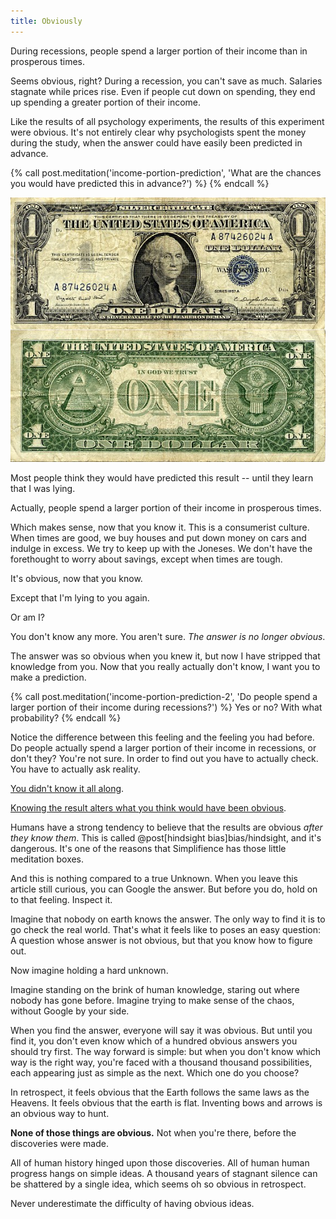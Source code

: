 ```yaml
---
title: Obviously
---
```

During recessions, people spend a larger portion of their income than in prosperous times.

Seems obvious, right? During a recession, you can't save as much. Salaries stagnate while prices rise. Even if people cut down on spending, they end up spending a greater portion of their income.

Like the results of all psychology experiments, the results of this experiment were obvious. It's not entirely clear why psychologists spent the money during the study, when the answer could have easily been predicted in advance.

{% call post.meditation('income-portion-prediction', 'What are the chances you would have predicted this in advance?') %}
{% endcall %}

![Dollar](/images/dollar.jpg)

Most people think they would have predicted this result -- until they learn that I was lying.

Actually, people spend a larger portion of their income in prosperous times.

Which makes sense, now that you know it. This is a consumerist culture. When times are good, we buy houses and put down money on cars and indulge in excess. We try to keep up with the Joneses. We don't have the forethought to worry about savings, except when times are tough.

It's obvious, now that you know.

Except that I'm lying to you again.

Or am I?

You don't know any more. You aren't sure. *The answer is no longer obvious*.

The answer was so obvious when you knew it, but now I have stripped that knowledge from you. Now that you really actually don't know, I want you to make a prediction.

{% call post.meditation('income-portion-prediction-2', 'Do people spend a larger portion of their income during recessions?') %}
Yes or no? With what probability?
{% endcall %}

Notice the difference between this feeling and the feeling you had before. Do people actually spend a larger portion of their income in recessions, or don't they? You're not sure. In order to find out you have to actually check. You have to actually ask reality.

[You didn't know it all along](http://csml.som.ohio-state.edu/Music829C/hindsight.bias.html).

[Knowing the result alters what you think would have been obvious](http://lesswrong.com/lw/il/hindsight_bias/).

Humans have a strong tendency to believe that the results are obvious *after they know them*. This is called @post[hindsight bias]bias/hindsight, and it's dangerous. It's one of the reasons that Simplifience has those little meditation boxes.

And this is nothing compared to a true Unknown. When you leave this article still curious, you can Google the answer. But before you do, hold on to that feeling. Inspect it.

Imagine that nobody on earth knows the answer. The only way to find it is to go check the real world. That's what it feels like to poses an easy question: A question whose answer is not obvious, but that you know how to figure out.

Now imagine holding a hard unknown.

Imagine standing on the brink of human knowledge, staring out where nobody has gone before. Imagine trying to make sense of the chaos, without Google by your side.

When you find the answer, everyone will say it was obvious. But until you find it, you don't even know which of a hundred obvious answers you should try first. The way forward is simple: but when you don't know which way is the right way, you're faced with a thousand thousand possibilities, each appearing just as simple as the next. Which one do you choose?

In retrospect, it feels obvious that the Earth follows the same laws as the Heavens. It feels obvious that the earth is flat. Inventing bows and arrows is an obvious way to hunt.

__None of those things are obvious.__ Not when you're there, before the discoveries were made.

All of human history hinged upon those discoveries. All of human human progress hangs on simple ideas. A thousand years of stagnant silence can be shattered by a single idea, which seems oh so obvious in retrospect.

Never underestimate the difficulty of having obvious ideas.
